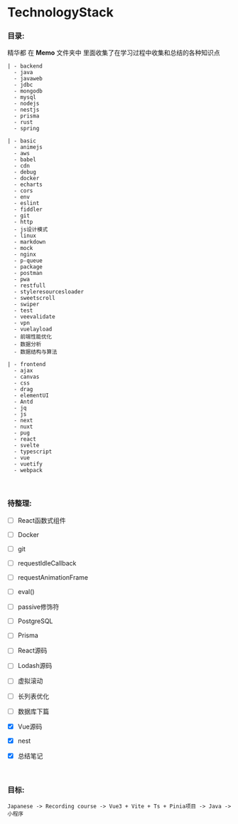 # TechnologyStack

### 目录:
精华都 在 **Memo** 文件夹中 里面收集了在学习过程中收集和总结的各种知识点

    | - backend
      - java
      - javaweb
      - jdbc
      - mongodb
      - mysql
      - nodejs
      - nestjs
      - prisma
      - rust
      - spring

    | - basic
      - animejs
      - aws
      - babel
      - cdn
      - debug
      - docker
      - echarts
      - cors
      - env
      - eslint
      - fiddler
      - git
      - http
      - js设计模式
      - linux
      - markdown
      - mock
      - nginx
      - p-queue
      - package
      - postman
      - pwa
      - restfull
      - styleresourcesloader
      - sweetscroll
      - swiper
      - test
      - veevalidate
      - vpn
      - vuelayload
      - 前端性能优化
      - 数据分析
      - 数据结构与算法

    | - frontend
      - ajax
      - canvas
      - css
      - drag
      - elementUI
      - Antd
      - jq
      - js
      - next
      - nuxt
      - pug
      - react
      - svelte
      - typescript
      - vue
      - vuetify
      - webpack

<br>

### 待整理:
- [ ] React函数式组件 
- [ ] Docker
- [ ] git

- [ ] requestIdleCallback
- [ ] requestAnimationFrame
- [ ] eval()
- [ ] passive修饰符

- [ ] PostgreSQL
- [ ] Prisma

- [ ] React源码 
- [ ] Lodash源码
- [ ] 虚拟滚动
- [ ] 长列表优化
- [ ] 数据库下篇

- [x] Vue源码
- [x] nest
- [x] 总结笔记

<br>

### 目标:
```
Japanese -> Recording course -> Vue3 + Vite + Ts + Pinia项目 -> Java -> 小程序
```
